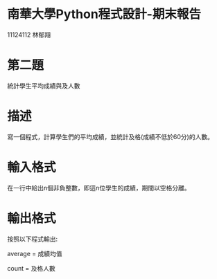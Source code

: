 # 南華大學Python程式設計-期末報告
11124112 林郁翔
# 第二題
統計學生平均成績與及人數
# 描述
寫一個程式，計算學生們的平均成績，並統計及格(成績不低於60分)的人數。
# 輸入格式
在一行中給出n個非負整數，即這n位學生的成績，期間以空格分離。
# 輸出格式
按照以下程式輸出:

average = 成績均值

count = 及格人數
